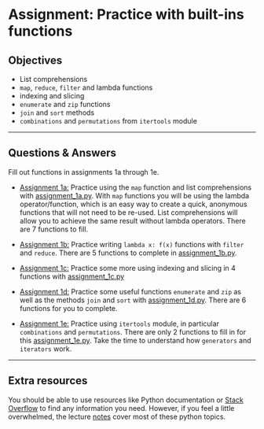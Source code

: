 # Assignment: Practice with built-ins functions

## Objectives

- List comprehensions
- `map`, `reduce`, `filter` and lambda functions
- indexing and slicing
- `enumerate` and `zip` functions
- `join` and `sort` methods
- `combinations` and `permutations` from `itertools` module

_______________________________________

## Questions & Answers

Fill out functions in assignments 1a through 1e.

- [Assignment 1a:](../code/assignment_1a.py) Practice using the `map` function and list comprehensions with [assignment_1a.py](../code/assignment_1a.py). With `map` functions you will be using the lambda operator/function, which is an easy way to create a quick, anonymous functions that will not need to be re-used. List comprehensions will allow you to achieve the same result without lambda operators. There are 7 functions to fill.

- [Assignment 1b:](../code/assignment_1b.py) Practice writing `lambda x: f(x)` functions with `filter` and `reduce`. There are 5 functions to complete in [assignment_1b.py](../code/assignment_1b.py).

- [Assignment 1c:](../code/assignment_1c.py) Practice some more using indexing and slicing in 4 functions with [assignment_1c.py](../code/assignment_1c.py)

- [Assignment 1d:](../code/assignment_1d.py) Practice some useful functions `enumerate` and `zip` as well as the methods `join` and `sort` with [assignment_1d.py](../code/assignment_1d.py). There are 6 functions for you to complete.

- [Assignment 1e:](../code/assignment_1e.py) Practice using `itertools` module, in particular `combinations` and `permutations`. There are only 2 functions to fill in for this [assignment_1e.py](../code/assignment_1e.py). Take the time to understand how `generators` and `iterators` work.


_______________________________________
## Extra resources

You should be able to use resources like Python documentation or [Stack Overflow](http://www.http://stackoverflow.com/questions/tagged/python) to find any information you need. However, if you feel a little overwhelmed, the lecture [notes](resources/python.md) cover most of these python topics.
